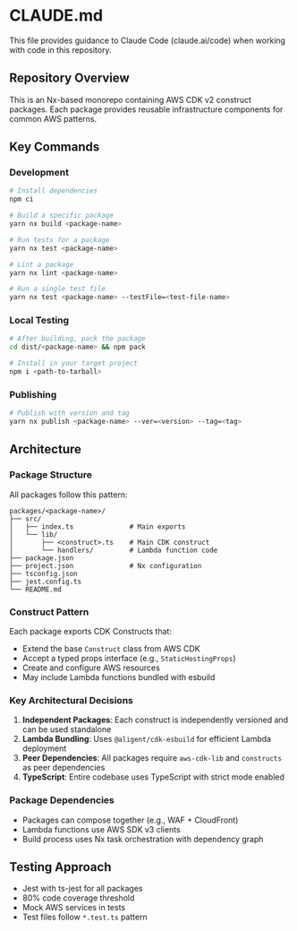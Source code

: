 # CLAUDE.md

This file provides guidance to Claude Code (claude.ai/code) when working with code in this repository.

## Repository Overview

This is an Nx-based monorepo containing AWS CDK v2 construct packages. Each package provides reusable infrastructure components for common AWS patterns.

## Key Commands

### Development
```bash
# Install dependencies
npm ci

# Build a specific package
yarn nx build <package-name>

# Run tests for a package
yarn nx test <package-name>

# Lint a package
yarn nx lint <package-name>

# Run a single test file
yarn nx test <package-name> --testFile=<test-file-name>
```

### Local Testing
```bash
# After building, pack the package
cd dist/<package-name> && npm pack

# Install in your target project
npm i <path-to-tarball>
```

### Publishing
```bash
# Publish with version and tag
yarn nx publish <package-name> --ver=<version> --tag=<tag>
```

## Architecture

### Package Structure
All packages follow this pattern:
```
packages/<package-name>/
├── src/
│   ├── index.ts              # Main exports
│   └── lib/
│       ├── <construct>.ts    # Main CDK construct
│       └── handlers/         # Lambda function code
├── package.json
├── project.json              # Nx configuration
├── tsconfig.json
├── jest.config.ts
└── README.md
```

### Construct Pattern
Each package exports CDK Constructs that:
- Extend the base `Construct` class from AWS CDK
- Accept a typed props interface (e.g., `StaticHostingProps`)
- Create and configure AWS resources
- May include Lambda functions bundled with esbuild

### Key Architectural Decisions
1. **Independent Packages**: Each construct is independently versioned and can be used standalone
2. **Lambda Bundling**: Uses `@aligent/cdk-esbuild` for efficient Lambda deployment
3. **Peer Dependencies**: All packages require `aws-cdk-lib` and `constructs` as peer dependencies
4. **TypeScript**: Entire codebase uses TypeScript with strict mode enabled

### Package Dependencies
- Packages can compose together (e.g., WAF + CloudFront)
- Lambda functions use AWS SDK v3 clients
- Build process uses Nx task orchestration with dependency graph

## Testing Approach
- Jest with ts-jest for all packages
- 80% code coverage threshold
- Mock AWS services in tests
- Test files follow `*.test.ts` pattern